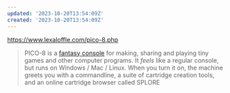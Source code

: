 ```yaml
---
updated: '2023-10-20T13:54:09Z'
created: '2023-10-20T13:54:09Z'
---
```

https://www.lexaloffle.com/pico-8.php

> PICO-8 is a [fantasy console](https://www.lexaloffle.com/pico-8.php?page=faq) for making, sharing and playing tiny games and other computer programs. It _feels_ like a regular console, but runs on Windows / Mac / Linux. When you turn it on, the machine greets you with a commandline, a suite of cartridge creation tools, and an online cartridge browser called SPLORE